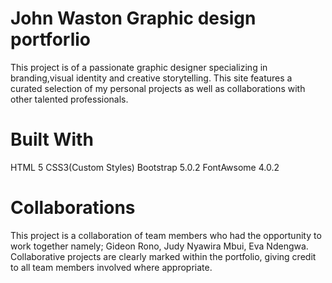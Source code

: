 # John Waston Graphic design portforlio

This project is of a passionate graphic designer specializing in branding,visual identity
and creative storytelling. This site features a curated selection of my personal projects as well 
as collaborations with other talented professionals.

# Built With
HTML 5
CSS3(Custom Styles)
Bootstrap 5.0.2
FontAwsome 4.0.2

# Collaborations
This project is a collaboration of team members who had the opportunity to work together namely;
Gideon Rono,
Judy Nyawira Mbui,
Eva Ndengwa.
Collaborative projects are clearly marked within the portfolio, giving credit to all team members 
involved where appropriate.

#



